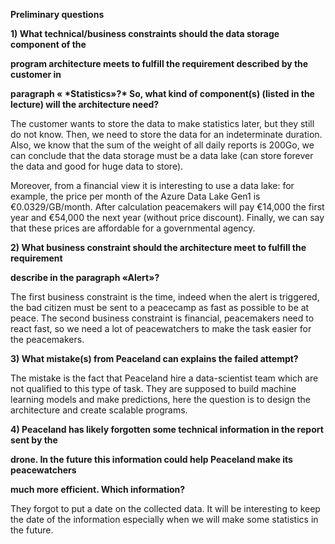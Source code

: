 **Preliminary questions**

**1) What technical/business constraints should the data storage component of the**

**program architecture meets to fulfill the requirement described by the customer in**

**paragraph « \*Statistics»?\* So, what kind of component(s) (listed in the lecture) will the architecture need?**

The customer wants to store the data to make statistics later, but they still do not know. Then, we need to store the data for an indeterminate duration. Also, we know that the sum of the weight of all daily reports is 200Go, we can conclude that the data storage must be a data lake (can store forever the data and good for huge data to store).

Moreover, from a financial view it is interesting to use a data lake: for example, the price per month of the Azure Data Lake Gen1 is €0.0329/GB/month. After calculation peacemakers will pay €14,000 the first year and €54,000 the next year (without price discount). Finally, we can say that these prices are affordable for a governmental agency. 

 

**2) What business constraint should the architecture meet to fulfill the requirement**

**describe in the paragraph «Alert»?**

The first business constraint is the time, indeed when the alert is triggered, the bad citizen must be sent to a peacecamp as fast as possible to be at peace. The second business constraint is financial, peacemakers need to react fast, so we need a lot of peacewatchers to make the task easier for the peacemakers.

**3) What mistake(s) from Peaceland can explains the failed attempt?**

The mistake is the fact that Peaceland hire a data-scientist team which are not qualified to this type of task. They are supposed to build machine learning models and make predictions, here the question is to design the architecture and create scalable programs.

**4) Peaceland has likely forgotten some technical information in the report sent by the**

**drone. In the future this information could help Peaceland make its peacewatchers**

**much more efficient. Which information?**

They forgot to put a date on the collected data. It will be interesting to keep the date of the information especially when we will make some statistics in the future. 

 